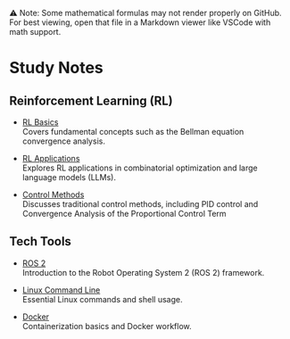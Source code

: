 ⚠️ Note: Some mathematical formulas may not render properly on GitHub. For best viewing, open that file in a Markdown viewer like VSCode with math support.

# Study Notes

## Reinforcement Learning (RL)

- [RL Basics](./RL/RL_basics/rl_basics.md)  
  Covers fundamental concepts such as the Bellman equation convergence analysis.

- [RL Applications](./RL/RL_Applications/RL_application.md)  
  Explores RL applications in combinatorial optimization and large language models (LLMs).

- [Control Methods](./RL/Tradition_Control/Control_Methods.md)  
  Discusses traditional control methods, including PID control and Convergence Analysis of the Proportional Control Term

## Tech Tools

- [ROS 2](./Tech%20Tools/Ros2/ros2.md)  
  Introduction to the Robot Operating System 2 (ROS 2) framework.

- [Linux Command Line](./Tech%20Tools/Linux/linux.md)  
  Essential Linux commands and shell usage.

- [Docker](./Tech%20Tools/docker/docker.md)  
  Containerization basics and Docker workflow.
